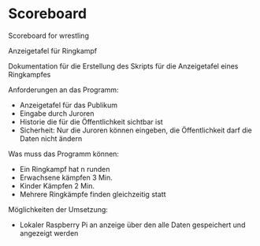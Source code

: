 # Scoreboard
Scoreboard for wrestling

Anzeigetafel für Ringkampf

Dokumentation für die Erstellung des Skripts für die Anzeigetafel eines Ringkampfes

Anforderungen an das Programm:
- Anzeigetafel für das Publikum
- Eingabe durch Juroren
- Historie die für die Öffentlichkeit sichtbar ist
- Sicherheit: Nur die Juroren können eingeben, die Öffentlichkeit darf die Daten nicht ändern

Was muss das Programm können:
- Ein Ringkampf hat n runden
- Erwachsene kämpfen 3 Min.
- Kinder Kämpfen 2 Min.
- Mehrere Ringkämpfe finden gleichzeitig statt


Möglichkeiten der Umsetzung:
- Lokaler Raspberry Pi an anzeige über den alle Daten gespeichert und angezeigt werden





